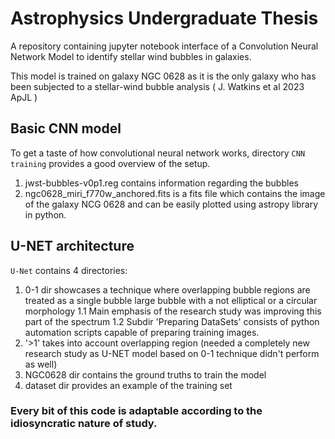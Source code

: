 # Astrophysics Undergraduate Thesis

A repository containing jupyter notebook interface of a Convolution Neural Network Model to identify stellar wind bubbles in galaxies. 

This model is trained on galaxy NGC 0628 as it is the only galaxy who has been subjected to a stellar-wind bubble analysis ( J. Watkins et al 2023 ApJL )

## Basic CNN model

To get a taste of how convolutional neural network works, directory `CNN training` provides a good overview of the setup.

1. jwst-bubbles-v0p1.reg contains information regarding the bubbles
2. ngc0628_miri_f770w_anchored.fits is a fits file which contains the image of the galaxy NCG 0628 and can be easily plotted using astropy library in python.


## U-NET architecture

`U-Net` contains 4 directories:
1. 0-1 dir showcases a technique where overlapping bubble regions are treated as a single bubble large bubble with a not elliptical or a circular morphology
1.1 Main emphasis of the research study was improving this part of the spectrum
1.2 Subdir 'Preparing DataSets' consists of python automation scripts capable of
     preparing training images.
3. '>1' takes into account overlapping region (needed a completely new research study as U-NET model based on 0-1 technique didn't perform as well)
4. NGC0628 dir contains the ground truths to train the model
5. dataset dir provides an example of the training set

### Every bit of this code is adaptable according to the idiosyncratic nature of study. 
